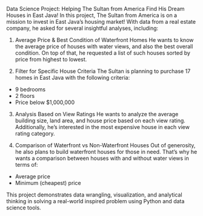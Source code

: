 Data Science Project: Helping The Sultan from America Find His Dream Houses in East Java!
In this project, The Sultan from America is on a mission to invest in East Java’s housing market! With data from a real estate company, he asked for several insightful analyses, including:

1. Average Price & Best Condition of Waterfront Homes
He wants to know the average price of houses with water views, and also the best overall condition. On top of that, he requested a list of such houses sorted by price from highest to lowest.

2. Filter for Specific House Criteria
The Sultan is planning to purchase 17 homes in East Java with the following criteria:
- 9 bedrooms
- 2 floors
- Price below $1,000,000

3. Analysis Based on View Ratings
He wants to analyze the average building size, land area, and house price based on each view rating. Additionally, he’s interested in the most expensive house in each view rating category.

4. Comparison of Waterfront vs Non-Waterfront Houses
Out of generosity, he also plans to build waterfront houses for those in need. That’s why he wants a comparison between houses with and without water views in terms of:
- Average price
- Minimum (cheapest) price

This project demonstrates data wrangling, visualization, and analytical thinking in solving a real-world inspired problem using Python and data science tools.

